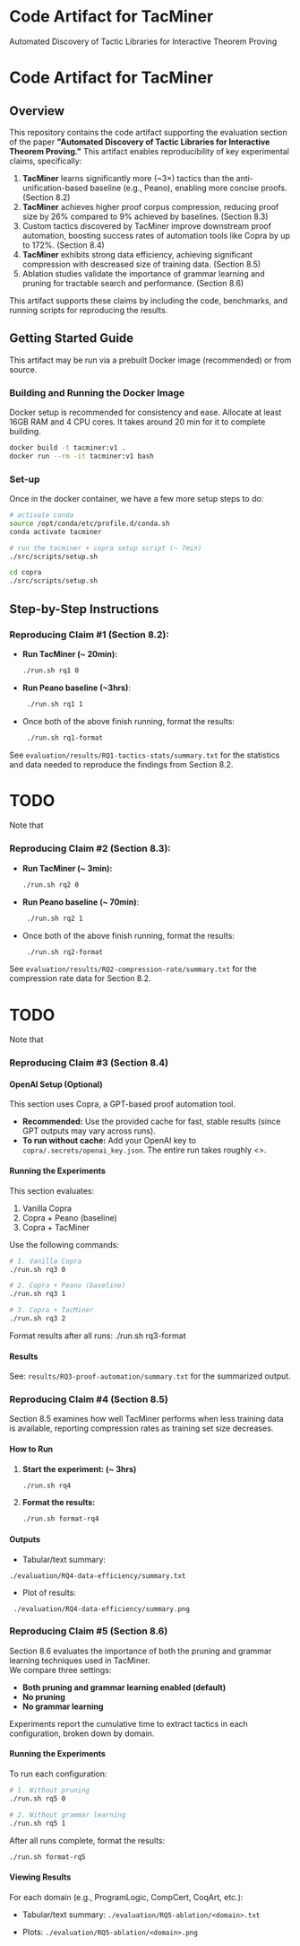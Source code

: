 # Code Artifact for TacMiner
Automated Discovery of Tactic Libraries for Interactive Theorem Proving

# Code Artifact for TacMiner

## Overview

This repository contains the code artifact supporting the evaluation section of the paper **"Automated Discovery of Tactic Libraries for Interactive Theorem Proving."** This artifact enables reproducibility of key experimental claims, specifically:

1. **TacMiner** learns significantly more (~3×) tactics than the anti-unification-based baseline (e.g., Peano), enabling more concise proofs. (Section 8.2)
2. **TacMiner** achieves higher proof corpus compression, reducing proof size by 26% compared to 9% achieved by baselines. (Section 8.3)
3. Custom tactics discovered by TacMiner improve downstream proof automation, boosting success rates of automation tools like Copra by up to 172%. (Section 8.4)
4. **TacMiner** exhibits strong data efficiency, achieving significant compression with descreased size of training data. (Section 8.5)
5. Ablation studies validate the importance of grammar learning and pruning for tractable search and performance. (Section 8.6)

This artifact supports these claims by including the code, benchmarks, and running scripts for reproducing the results. 

## Getting Started Guide

This artifact may be run via a prebuilt Docker image (recommended) or from source.

### Building and Running the Docker Image

Docker setup is recommended for consistency and ease. Allocate at least 16GB RAM and 4 CPU cores. It takes around 20 min for it to complete building.

```bash 
docker build -t tacminer:v1 .
docker run --rm -it tacminer:v1 bash
```

### Set-up
Once in the docker container, we have a few more setup steps to do:

```bash
# activate conda
source /opt/conda/etc/profile.d/conda.sh
conda activate tacminer

# run the tacminer + copra setup script (~ 7min)
./src/scripts/setup.sh

cd copra
./src/scripts/setup.sh
```

## Step-by-Step Instructions

### Reproducing Claim #1 (Section 8.2): 

- **Run TacMiner (~ 20min):**
   ```bash
   ./run.sh rq1 0

- **Run Peano baseline (~3hrs)**: 

   ```bash
    ./run.sh rq1 1
- Once both of the above finish running, format the results:

   ```bash
    ./run.sh rq1-format

See `evaluation/results/RQ1-tactics-stats/summary.txt` for the statistics and data needed to reproduce the findings from Section 8.2.

# TODO
Note that <numbers are different>


### Reproducing Claim #2 (Section 8.3): 

- **Run TacMiner (~ 3min):**
   ```bash
   ./run.sh rq2 0
- **Run Peano baseline (~ 70min)**:

   ```bash
    ./run.sh rq2 1
- Once both of the above finish running, format the results:

   ```bash
    ./run.sh rq2-format

See `evaluation/results/RQ2-compression-rate/summary.txt` for the compression rate data for Section 8.2.

# TODO
Note that <numbers are different>


### Reproducing Claim #3 (Section 8.4)

#### OpenAI Setup (Optional)
This section uses Copra, a GPT-based proof automation tool.  
- **Recommended:** Use the provided cache for fast, stable results (since GPT outputs may vary across runs).
- **To run without cache:** Add your OpenAI key to `copra/.secrets/openai_key.json`. The entire run takes roughly <>.

#### Running the Experiments

This section evaluates:
1. Vanilla Copra
2. Copra + Peano (baseline)
3. Copra + TacMiner

Use the following commands:

```bash
# 1. Vanilla Copra
./run.sh rq3 0

# 2. Copra + Peano (baseline)
./run.sh rq3 1

# 3. Copra + TacMiner
./run.sh rq3 2
```

Format results after all runs:
./run.sh rq3-format

#### Results
See: `results/RQ3-proof-automation/summary.txt` for the summarized output.

### Reproducing Claim #4 (Section 8.5)
Section 8.5 examines how well TacMiner performs when less training data is available, reporting compression rates as training set size decreases.

#### How to Run

1. **Start the experiment: (~ 3hrs)**
   ```bash
   ./run.sh rq4

2. **Format the results:**
   ```bash
   ./run.sh format-rq4 

#### Outputs

- Tabular/text summary:

`./evaluation/RQ4-data-efficiency/summary.txt`

- Plot of results:

` ./evaluation/RQ4-data-efficiency/summary.png`

### Reproducing Claim #5 (Section 8.6)

Section 8.6 evaluates the importance of both the pruning and grammar learning techniques used in TacMiner.  
We compare three settings:
- **Both pruning and grammar learning enabled (default)**
- **No pruning**
- **No grammar learning**

Experiments report the cumulative time to extract tactics in each configuration, broken down by domain.

#### Running the Experiments

To run each configuration:

```bash
# 1. Without pruning
./run.sh rq5 0

# 2. Without grammar learning
./run.sh rq5 1
```

After all runs complete, format the results:

```bash
./run.sh format-rq5
```

#### Viewing Results

For each domain (e.g., ProgramLogic, CompCert, CoqArt, etc.):

- Tabular/text summary: `./evaluation/RQ5-ablation/<domain>.txt`

- Plots: `./evaluation/RQ5-ablation/<domain>.png`

